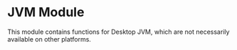 # JVM Module

This module contains functions for Desktop JVM, which are not necessarily available on other platforms.